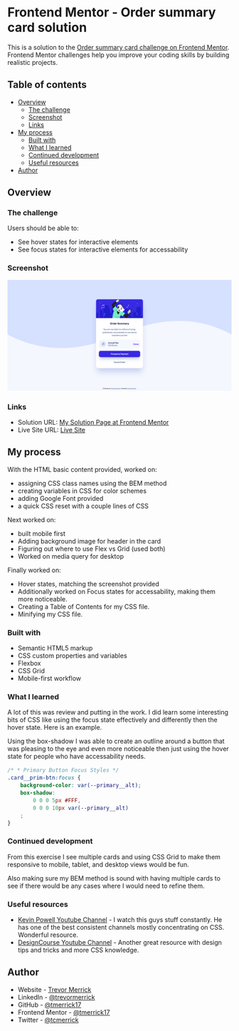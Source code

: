 # Frontend Mentor - Order summary card solution

This is a solution to the [Order summary card challenge on Frontend Mentor](https://www.frontendmentor.io/challenges/order-summary-component-QlPmajDUj). Frontend Mentor challenges help you improve your coding skills by building realistic projects. 

## Table of contents

- [Overview](#overview)
  - [The challenge](#the-challenge)
  - [Screenshot](#screenshot)
  - [Links](#links)
- [My process](#my-process)
  - [Built with](#built-with)
  - [What I learned](#what-i-learned)
  - [Continued development](#continued-development)
  - [Useful resources](#useful-resources)
- [Author](#author)

## Overview

### The challenge

Users should be able to:

- See hover states for interactive elements
- See focus states for interactive elements for accessability

### Screenshot

![](/design/Final-Screenshot-Order-Summary-Card.png)

### Links

- Solution URL: [My Solution Page at Frontend Mentor](https://www.frontendmentor.io/solutions/mobile-ready-first-page-using-bem-and-accessibility-in-consideration-L8LKAFviv)
- Live Site URL: [Live Site](https://tmerrick17.github.io/order-summary/)

## My process

With the HTML basic content provided, worked on:
  - assigning CSS class names using the BEM method
  - creating variables in CSS for color schemes
  - adding Google Font provided
  - a quick CSS reset with a couple lines of CSS

Next worked on:
  - built mobile first
  - Adding background image for header in the card
  - Figuring out where to use Flex vs Grid (used both)
  - Worked on media query for desktop

Finally worked on:
  - Hover states, matching the screenshot provided
  - Additionally worked on Focus states for accessability, making them more noticeable.
  - Creating a Table of Contents for my CSS file.
  - Minifying my CSS file.

### Built with

- Semantic HTML5 markup
- CSS custom properties and variables
- Flexbox
- CSS Grid
- Mobile-first workflow

### What I learned

A lot of this was review and putting in the work.  I did learn some interesting bits of CSS like using the focus state effectively and differently then the hover state.  Here is an example.

Using the box-shadow I was able to create an outline around a button that was pleasing to the eye and even more noticeable then just using the hover state for people who have accessability needs.

```CSS sample 
/* * Primary Button Focus Styles */
.card__prim-btn:focus {
	background-color: var(--primary__alt);
	box-shadow: 
		0 0 0 5px #FFF,
		0 0 0 10px var(--primary__alt)
	;
}
```

### Continued development

From this exercise I see multiple cards and using CSS Grid to make them responsive to mobile, tablet, and desktop views would be fun.  

Also making sure my BEM method is sound with having multiple cards to see if there would be any cases where I would need to refine them.

### Useful resources

- [Kevin Powell Youtube Channel](https://www.youtube.com/kepowob) - I watch this guys stuff constantly.  He has one of the best consistent channels mostly concentrating on CSS.  Wonderful resource.
- [DesignCourse Youtube Channel](https://www.youtube.com/user/DesignCourse) - Another great resource with design tips and tricks and more CSS knowledge.

## Author

- Website - [Trevor Merrick](https://trevormerrick.com)
- LinkedIn - [@trevormerrick](https://www.linkedin.com/in/trevormerrick/)
- GitHub - [@tmerrick17](https://github.com/tmerrick17/)
- Frontend Mentor - [@tmerrick17](https://www.frontendmentor.io/profile/tmerrick17)
- Twitter - [@tcmerrick](https://www.twitter.com/tcmerrick)


